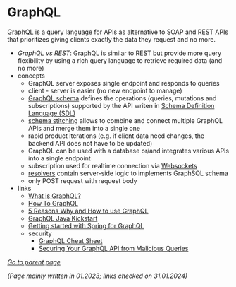 # GraphQL

[GraphQL](https://graphql.org/) 
is a query language for APIs as alternative to SOAP and REST APIs
that prioritizes giving clients exactly the data they request and no more.

* *GraphQL vs REST*: GraphQL is similar to REST but provide more query flexibility by using a rich query language
  to retrieve required data (and no more)
* concepts
  * GraphQL server exposes single endpoint and responds to queries
  * client - server is easier (no new endpoint to manage)
  * [GraphQL schema](https://graphql.org/learn/schema/)
    defines the operations (queries, mutations and subscriptions) supported by the API
    writen in [Schema Definition Language (SDL)](https://www.prisma.io/blog/graphql-sdl-schema-definition-language-6755bcb9ce51)
  * [schema stitching](https://www.prisma.io/blog/graphql-schema-stitching-explained-schema-delegation-4c6caf468405)
    allows to combine and connect multiple GraphQL APIs and merge them into a single one
  * rapid product iterations (e.g. if client data need changes, the backend API does not have to be updated)
  * GraphQL can be used with a database or/and integrates various APIs into a single endpoint
  * subscription used for realtime connection via 
    [Websockets](https://developer.mozilla.org/en-US/docs/Web/API/Websockets_API)
  * [resolvers](https://graphql.org/learn/execution/#root-fields-resolvers) contain server-side logic to implements GraphSQL schema
  * only POST request with request body
* links
  * [What is GraphQL?](https://www.redhat.com/en/topics/api/what-is-graphql)
  * [How To GraphQL](https://www.howtographql.com/)
  * [5 Reasons Why and How to use GraphQL](https://www.prisma.io/blog/top-5-reasons-to-use-graphql-b60cfa683511)
  * [GraphQL Java Kickstart](https://www.graphql-java-kickstart.com/)
  * [Getting started with Spring for GraphQL](https://www.graphql-java.com/tutorials/getting-started-with-spring-boot/)
  * security
    * [GraphQL Cheat Sheet](https://cheatsheetseries.owasp.org/cheatsheets/GraphQL_Cheat_Sheet.html)
    * [Securing Your GraphQL API from Malicious Queries](https://www.apollographql.com/blog/graphql/security/securing-your-graphql-api-from-malicious-queries/)

[*Go to parent page*](README.md)

*(Page mainly written in 01.2023; links checked on 31.01.2024)*
